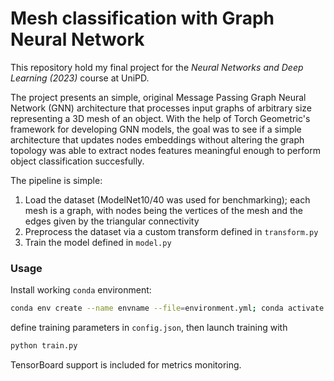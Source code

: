 # Mesh classification with Graph Neural Network

This repository hold my final project for the _Neural Networks and Deep Learning (2023)_ course at UniPD.

The project presents an simple, original Message Passing Graph Neural Network (GNN) architecture that processes input graphs of arbitrary size representing a 3D mesh of an object.
With the help of Torch Geometric's framework for developing GNN models, the goal was to see if a simple architecture that updates nodes embeddings without altering the graph topology was able to extract nodes features meaningful enough to perform object classification succesfully.

The pipeline is simple:

1. Load the dataset (ModelNet10/40 was used for benchmarking); each mesh is a graph, with nodes being the vertices of the mesh and the edges given by the triangular connectivity
2. Preprocess the dataset via a custom transform defined in `transform.py`
3. Train the model defined in `model.py`

### Usage

Install working `conda` environment:

```bash
conda env create --name envname --file=environment.yml; conda activate envname
```

define training parameters in `config.json`, then launch training with

```bash
python train.py
```

TensorBoard support is included for metrics monitoring.

